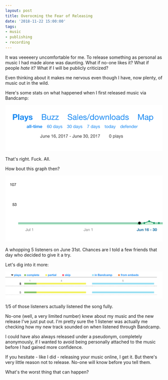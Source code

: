 ```yaml
---
layout: post
title: Overocming the Fear of Releasing
date: '2018-11-22 15:00:00'
tags:
- music
- publishing
- recording
---
```


It was veeeeery uncomfortable for me. To release something as personal as music I had made alone was daunting. What if no-one likes it? What if people _hate_ it? What if I will be publicly criticized?

Even thinking about it makes me nervous even though I have, now plenty, of music out in the wild.

Here's some stats on what happened when I first released music via Bandcamp:

![Bandcamp June 2017 stream](/assets/images/bandcamp_june_2017_stats.png)

That's right. Fuck. All.

How bout this graph then?

![Bandcamp June 2017 stream](/assets/images/bandcamp_june_2017_graph.png)

A whopping 5 listeners on June 31st. Chances are I told a few friends that day who decided to give it a try.

Let's dig into it more:

![Bandcamp June 2017 stream](/assets/images/bandcamp_june_31_partial_plays.png)

1/5 of those listeners actually listened the song fully.

No-one (well, a very limited number) knew about my music and the new release I've just put out. I'm pretty sure the 1 listener was actually me checking how my new track sounded on when listened through Bandcamp.

I could have also always released under a pseudonym, completely anonymously, if I wanted to avoid being personally attached to the music before I had gained more confidence.

If you hesitate - like I did - releasing your music online, I get it. But there's very little reason not to release. No-one will know before you tell them.

What's the worst thing that can happen?
